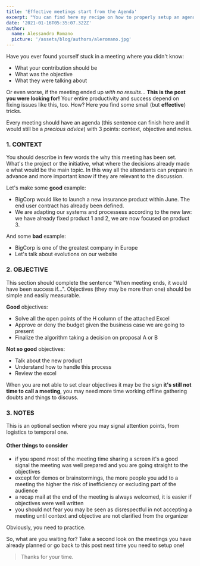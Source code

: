 ```yaml
---
title: 'Effective meetings start from the Agenda'
excerpt: "You can find here my recipe on how to properly setup an agenda for an effective meeting. The questions you'll need to answer beforehand will challenge you at the point you may recognize you don't need the meeting at all."
date: '2021-01-16T05:35:07.322Z'
author:
  name: Alessandro Romano
  picture: '/assets/blog/authors/aleromano.jpg'
---
```


Have you ever found yourself stuck in a meeting where you didn't know:

- What your contribution should be
- What was the objective
- What they were talking about

Or even worse, if the meeting ended up _with no results_… 
**This is the post you were looking for!** 
Your entire productivity and success depend on fixing issues like this, too. How? Here you find some small (but **effective**) tricks.

Every meeting should have an agenda (this sentence can finish here and it would still be a _precious advice_) with 3 points: context, objective and notes. 

### 1. CONTEXT

You should describe in few words the why this meeting has been set. What's the project or the initiative, what where the decisions already made e what would be the main topic.
In this way all the attendants can prepare in advance and more important know if they are relevant to the discussion.

Let's make some **good** example:

  - BigCorp would like to launch a new insurance product within June. The end user contract has already been defined.
  - We are adapting our systems and processess according to the new law: we have already fixed product 1 and 2, we are now focused on product 3.

And some **bad** example:

  - BigCorp is one of the greatest company in Europe
  - Let's talk about evolutions on our website

### 2. OBJECTIVE

This section should complete the sentence "When meeting ends, it would have been success if...".
Objectives (they may be more than one) should be simple and easily measurable.

**Good** objectives:

  - Solve all the open points of the H column of the attached Excel
  - Approve or deny the budget given the business case we are going to present
  - Finalize the algorithm taking a decision on proposal A or B

**Not so good** objectives:

  - Talk about the new product
  - Understand how to handle this process
  - Review the excel

When you are not able to set clear objectives it may be the sign **it's still not time to call a meeting**, you may need more time working offline gathering doubts and things to discuss.

### 3. NOTES

This is an optional section where you may signal attention points, from logistics to temporal one.

#### Other things to consider

  - if you spend most of the meeting time sharing a screen it's a good signal the meeting was well prepared and you are going straight to the objectives
  - except for demos or brainstormings, the more people you add to a meeting the higher the risk of inefficiency or excluding part of the audience
  - a recap mail at the end of the meeting is always welcomed, it is easier if objectives were well written
  - you should not fear you may be seen as disrespectful in not accepting a meeting until context and objective are not clarified from the organizer

Obviously, you need to practice.

So, what are you waiting for? Take a second look on the meetings you have already planned or go back to this post next time you need to setup one! 

> Thanks for your time.
